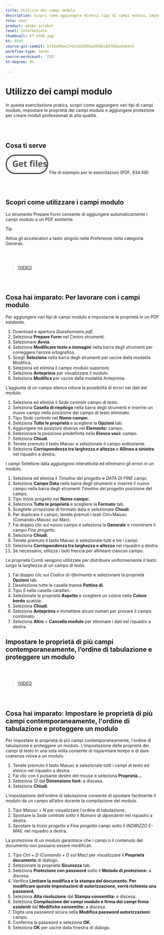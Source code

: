 ```yaml
---
title: Utilizzo dei campi modulo
description: Scopri come aggiungere diversi tipi di campi modulo, impostare le proprietà dei campi modulo e aggiungere protezione per creare moduli professionali di alta qualità
role: User
product: adobe acrobat
level: Intermediate
thumbnail: KT-9345.jpg
kt: 9345
source-git-commit: b728e0bee2743cd24059a5958bc657bb6a4a64cb
workflow-type: tm+mt
source-wordcount: '725'
ht-degree: 0%

---
```


# Utilizzo dei campi modulo

In questa esercitazione pratica, scopri come aggiungere vari tipi di campi modulo, impostare le proprietà dei campi modulo e aggiungere protezione per creare moduli professionali di alta qualità.

<br> 

## Cosa ti serve

[![Ottieni file](../assets/Getfiles.svg)](../assets/Questionnaire.pdf)
File di esempio per le esercitazioni (PDF, 934 KB)

<br> 

## Scopri come utilizzare i campi modulo

Lo strumento Prepare Form consente di aggiungere automaticamente i campi modulo a un PDF esistente.

>[!TIP]
>
>Attiva gli acceleratori a tasto singolo nelle Preferenze nella categoria Generali.

<br> 

>[!VIDEO](https://video.tv.adobe.com/v/340084?hidetitle=true)

<br> 

## Cosa hai imparato: Per lavorare con i campi modulo

Per aggiungere vari tipi di campi modulo e impostarne le proprietà in un PDF esistente.

1. Download e apertura *Questionnaire.pdf*.
1. Seleziona **Prepare Form** nel Centro strumenti.
1. Selezionare **Avvia**.
1. Seleziona **Modificare testo e immagini** nella barra degli strumenti per correggere l’errore ortografico.
1. Scegli **Seleziona** nella barra degli strumenti per uscire dalla modalità Modifica.
1. Seleziona ed elimina il campo modulo superiore.
1. Seleziona **Anteprima** per visualizzare il modulo.
1. Seleziona **Modifica** per uscire dalla modalità Anteprima.

L’aggiunta di un campo elenco riduce la possibilità di errori nei dati del modulo.

1. Seleziona ed elimina il *Sede centrale* campo di testo.
1. Seleziona **Casella di riepilogo** nella barra degli strumenti e inserire un nuovo campo nella posizione del campo di testo eliminato.
1. Tipo *Sede centrale* nel **Nome campo:**.
1. Seleziona **Tutte le proprietà** e scegliere la **Opzioni** tab.
1. Aggiungere tre posizioni diverse nel **Elemento:** campo.
1. Selezionare la posizione predefinita nella **Elenco voci:** campo.
1. Seleziona **Chiudi**.
1. Tenete premuto il tasto Maiusc e selezionate il campo sottostante.
1. Seleziona **Corrispondenza tra larghezza e altezza** e **Allinea a sinistra** nel riquadro a destra.

I campi Selettore data aggiungono interattività ed eliminano gli errori in un modulo.

1. Seleziona ed elimina il *Timeline del progetto* e *DATA DI FINE* campi.
1. Seleziona **Campo Data** nella barra degli strumenti e inserire il nuovo campo nella barra degli strumenti *Timeline del progetto* posizione del campo.
1. Tipo *Inizio progetto* nel **Nome campo:**.
1. Seleziona **Tutte le proprietà** e scegliere la **Formato** tab.
1. Scegliete un’opzione di formato data e selezionate **Chiudi**.
1. Per duplicare il campo, tenete premuti i tasti Ctrl+Maiusc (Comando+Maiusc sul Mac).
1. Fai doppio clic sul nuovo campo e seleziona la **Generale** e rinominare il campo *Fine progetto*.
1. Seleziona **Chiudi**.
1. Tenete premuto il tasto Maiusc e selezionate tutti e tre i campi.
1. Seleziona **Corrispondenza tra larghezza e altezza** nel riquadro a destra.
1. Se necessario, utilizza i tasti freccia per allineare ciascun campo.

Le proprietà Comb vengono utilizzate per distribuire uniformemente il testo lungo la larghezza di un campo di testo.

1. Fai doppio clic sul *Codice di riferimento* e selezionare la proprietà **Opzioni** tab.
1. Deseleziona tutte le caselle tranne **Pettine di**.
1. Tipo *5* nella casella caratteri.
1. Selezionate la proprietà **Aspetto** e scegliere un colore nella **Colore bordo** scatola.
1. Seleziona **Chiudi**.
1. Seleziona **Anteprima** e immettere alcuni numeri per provare il campo combinato.
1. Seleziona **Altro** > **Cancella modulo** per eliminare i dati nel riquadro a destra.

## Impostare le proprietà di più campi contemporaneamente, l’ordine di tabulazione e proteggere un modulo

<br> 

>[!VIDEO](https://video.tv.adobe.com/v/340096?hidetitle=true)

<br> 

## Cosa hai imparato: Impostare le proprietà di più campi contemporaneamente, l&#39;ordine di tabulazione e proteggere un modulo

Per impostare le proprietà di più campi contemporaneamente, l&#39;ordine di tabulazione e proteggere un modulo. L’impostazione delle proprietà dei campi di testo in una sola volta consente di risparmiare tempo e di dare coerenza visiva a un modulo.

1. Tenete premuto il tasto Maiusc e selezionate tutti i campi di testo ed elenco nel riquadro a destra.
1. Fai clic con il pulsante destro del mouse e seleziona **Proprietà...**.
1. Seleziona *12* dal **Dimensione font:** a discesa.
1. Seleziona **Chiudi**.

L’impostazione dell’ordine di tabulazione consente di spostare facilmente il modulo da un campo all’altro durante la compilazione del modulo.

1. Tipo *Maiusc + N* per visualizzare l&#39;ordine di tabulazione.
1. Spostare la *Sede centrale* sotto il *Numero di dipendenti* nel riquadro a destra.
1. Spostare la *Inizio progetto* e *Fine progetto* campi sotto il *INDIRIZZO E-MAIL* nel riquadro a destra.

La protezione di un modulo garantisce che i campi o il contenuto del documento non possano essere modificati.

1. Tipo *Ctrl + D (Comando + D sul Mac)* per visualizzare il **Proprietà documento** di dialogo.
1. Selezionate la proprietà **Sicurezza** tab.
1. Seleziona **Protezione con password** sotto il **Metodo di protezione:** a discesa.
1. Verifica **Limitare la modifica e la stampa del documento. Per modificare queste impostazioni di autorizzazione, verrà richiesta una password.**
1. Seleziona **Alta risoluzione** dal **Stampa consentita:** a discesa.
1. Seleziona **Compilazione dei campi modulo e firma dei campi firma esistenti** dal **Modifiche consentite:** a discesa.
1. Digita una password sicura nella **Modifica password autorizzazioni:** campo.
1. Conferma la password e seleziona **OK**.
1. Seleziona **OK** per uscire dalla finestra di dialogo.